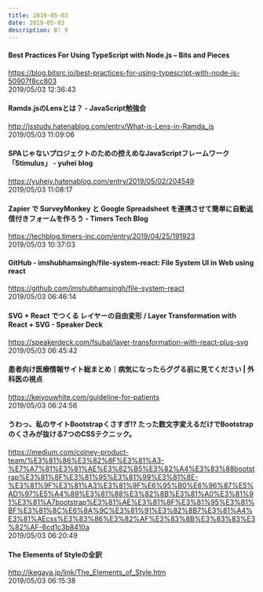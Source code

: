 ```yaml
---
title: 2019-05-03
date: 2019-05-03
description: B! 9
---
```


#### Best Practices For Using TypeScript with Node.js – Bits and Pieces
https://blog.bitsrc.io/best-practices-for-using-typescript-with-node-js-50907f8cc803<br>
2019/05/03 12:36:43<br>


#### Ramda.jsのLensとは？ - JavaScript勉強会
http://jsstudy.hatenablog.com/entry/What-is-Lens-in-Ramda_js<br>
2019/05/03 11:09:06<br>


#### SPAじゃないプロジェクトのための控えめなJavaScriptフレームワーク「Stimulus」 - yuhei blog
https://yuheiy.hatenablog.com/entry/2019/05/02/204549<br>
2019/05/03 11:08:17<br>


#### Zapier で SurveyMonkey と Google Spreadsheet を連携させて簡単に自動返信付きフォームを作ろう - Timers Tech Blog
https://techblog.timers-inc.com/entry/2019/04/25/191923<br>
2019/05/03 10:37:03<br>


#### GitHub - imshubhamsingh/file-system-react: File System UI in Web using react
https://github.com/imshubhamsingh/file-system-react<br>
2019/05/03 06:46:14<br>


#### SVG + React でつくる レイヤーの自由変形 / Layer Transformation with React + SVG - Speaker Deck
https://speakerdeck.com/fsubal/layer-transformation-with-react-plus-svg<br>
2019/05/03 06:45:42<br>


#### 患者向け医療情報サイト総まとめ｜病気になったらググる前に見てください | 外科医の視点
https://keiyouwhite.com/guideline-for-patients<br>
2019/05/03 06:24:56<br>


#### うわっ、私のサイトBootstrapくさすぎ!? たった数文字変えるだけでBootstrapのくさみが抜ける7つのCSSテクニック。
https://medium.com/coiney-product-team/%E3%81%86%E3%82%8F%E3%81%A3-%E7%A7%81%E3%81%AE%E3%82%B5%E3%82%A4%E3%83%88bootstrap%E3%81%8F%E3%81%95%E3%81%99%E3%81%8E-%E3%81%9F%E3%81%A3%E3%81%9F%E6%95%B0%E6%96%87%E5%AD%97%E5%A4%89%E3%81%88%E3%82%8B%E3%81%A0%E3%81%91%E3%81%A7bootstrap%E3%81%AE%E3%81%8F%E3%81%95%E3%81%BF%E3%81%8C%E6%8A%9C%E3%81%91%E3%82%8B7%E3%81%A4%E3%81%AEcss%E3%83%86%E3%82%AF%E3%83%8B%E3%83%83%E3%82%AF-6cd1c3b8410a<br>
2019/05/03 06:20:49<br>


#### The Elements of Styleの全訳
http://ikegaya.jp/link/The_Elements_of_Style.htm<br>
2019/05/03 06:15:38<br>


